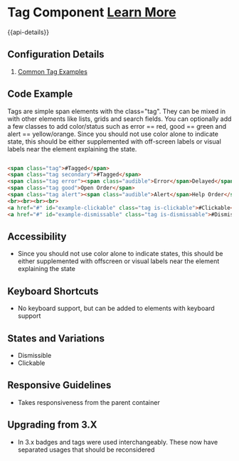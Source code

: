 # Tag Component [Learn More](#)

{{api-details}}

## Configuration Details

1. [Common Tag Examples](/components/tag/example-index)

## Code Example

Tags are simple span elements with the class="tag". They can be mixed in with other elements like lists, grids and search fields. You can optionally add a few classes to add color/status such as error == red, good == green and alert == yellow/orange. Since you should not use color alone to indicate state, this should be either supplemented with off-screen labels or visual labels near the element explaining the state.

```html

<span class="tag">#Tagged</span>
<span class="tag secondary">#Tagged</span>
<span class="tag error"><span class="audible">Error</span>Delayed</span>
<span class="tag good">Open Order</span>
<span class="tag alert"><span class="audible">Alert</span>Help Order</span>
<br><br><br><br>
<a href="#" id="example-clickable" class="tag is-clickable">#Clickable</a>
<a href="#" id="example-dismissable" class="tag is-dismissable">#Dismissable</a>


```

## Accessibility

-   Since you should not use color alone to indicate states, this should be either supplemented with offscreen or visual labels near the element explaining the state

## Keyboard Shortcuts

-   No keyboard support, but can be added to elements with keyboard support

## States and Variations

-   Dismissible
-   Clickable

## Responsive Guidelines

-   Takes responsiveness from the parent container

## Upgrading from 3.X

-   In 3.x badges and tags were used interchangeably. These now have separated usages that should be reconsidered
